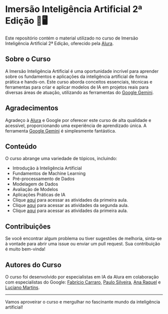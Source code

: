 # Imersão Inteligência Artificial 2ª Edição 🧠🖥️

Este repositório contém o material utilizado no curso de Imersão Inteligência Artificial 2ª Edição, oferecido pela [Alura](https://cursos.alura.com.br/imersao).

## Sobre o Curso

A Imersão Inteligência Artificial é uma oportunidade incrível para aprender sobre os fundamentos e aplicações da inteligência artificial de forma prática e hands-on. Este curso aborda conceitos essenciais, técnicas e ferramentas para criar e aplicar modelos de IA em projetos reais para diversas áreas de atuação, utilizando as ferramentas do [Google Gemini](https://gemini.google.com/).

## Agradecimentos

Agradeço à [Alura](https://cursos.alura.com.br/imersao) e Google por oferecer este curso de alta qualidade e acessível, proporcionando uma experiência de aprendizado única. A ferramenta [Google Gemini](https://gemini.google.com/) é simplesmente fantástica.

## Conteúdo

O curso abrange uma variedade de tópicos, incluindo:

- Introdução à Inteligência Artificial
- Fundamentos de Machine Learning
- Pré-processamento de Dados
- Modelagem de Dados
- Avaliação de Modelos
- Aplicações Práticas de IA
- Clique [aqui](./aula-01/aula-01.md) para acessar as atividades da primeira aula.
- Clique [aqui](./aula-02/aula-02.md) para acessar as atividades da segunda aula.
- Clique [aqui](./aula-01/aula-03.md) para acessar as atividades da primeira aula.

## Contribuições

Se você encontrar algum problema ou tiver sugestões de melhoria, sinta-se à vontade para abrir uma issue ou enviar um pull request. Sua contribuição é muito bem-vinda!

## Autores do Curso

O curso foi desenvolvido por especialistas em IA da Alura em colaboração com especialistas do Google: [Fabrício Carraro](https://www.linkedin.com/in/fabriciocarraro/), [Paulo Silveira](https://www.linkedin.com/in/paulosilveira/), [Ana Raquel](https://www.linkedin.com/in/ana-raquel-fernandes-cunha-a48a07a0/) e [Luciano Martins](https://www.linkedin.com/in/lucianommartins/).

---

Vamos aproveirar o curso e mergulhar no fascinante mundo da inteligência artificial!

